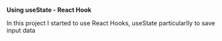 **Using useState - React Hook**

In this project I started to use React Hooks, useState particularlly to save input data 
